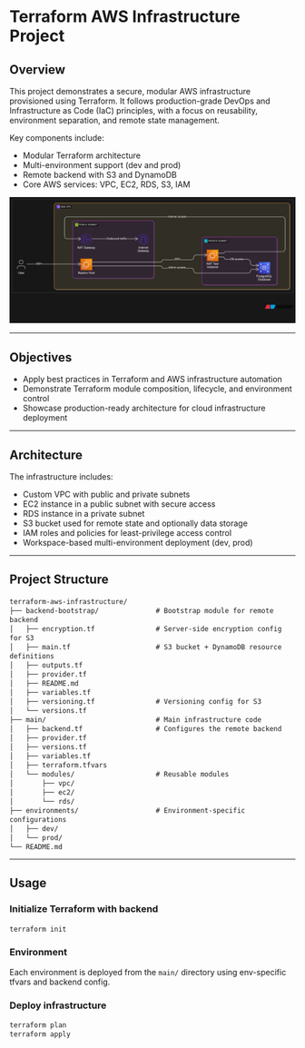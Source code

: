 # Terraform AWS Infrastructure Project

## Overview

This project demonstrates a secure, modular AWS infrastructure provisioned using Terraform. It follows production-grade DevOps and Infrastructure as Code (IaC) principles, with a focus on reusability, environment separation, and remote state management.

Key components include:
- Modular Terraform architecture
- Multi-environment support (dev and prod)
- Remote backend with S3 and DynamoDB
- Core AWS services: VPC, EC2, RDS, S3, IAM

![diagram.png](diagram.png)

---

## Objectives

- Apply best practices in Terraform and AWS infrastructure automation
- Demonstrate Terraform module composition, lifecycle, and environment control
- Showcase production-ready architecture for cloud infrastructure deployment

---

## Architecture

The infrastructure includes:

- Custom VPC with public and private subnets
- EC2 instance in a public subnet with secure access
- RDS instance in a private subnet
- S3 bucket used for remote state and optionally data storage
- IAM roles and policies for least-privilege access control
- Workspace-based multi-environment deployment (dev, prod)

---

## Project Structure

```
terraform-aws-infrastructure/
├── backend-bootstrap/              # Bootstrap module for remote backend
│   ├── encryption.tf               # Server-side encryption config for S3
│   ├── main.tf                     # S3 bucket + DynamoDB resource definitions
│   ├── outputs.tf
│   ├── provider.tf
│   ├── README.md
│   ├── variables.tf
│   ├── versioning.tf               # Versioning config for S3
│   └── versions.tf
├── main/                           # Main infrastructure code
│   ├── backend.tf                  # Configures the remote backend
│   ├── provider.tf
│   ├── versions.tf
│   ├── variables.tf
│   ├── terraform.tfvars
│   └── modules/                    # Reusable modules
│       ├── vpc/
│       ├── ec2/
│       └── rds/
├── environments/                   # Environment-specific configurations
│   ├── dev/
│   └── prod/
└── README.md
```

---

## Usage

### Initialize Terraform with backend
```sh
terraform init
```

### Environment 

Each environment is deployed from the `main/` directory using env-specific tfvars and backend config.

### Deploy infrastructure
```
terraform plan
terraform apply
```
